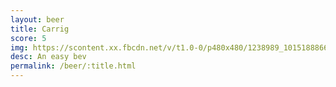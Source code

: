 ```yaml
---
layout: beer
title: Carrig
score: 5
img: https://scontent.xx.fbcdn.net/v/t1.0-0/p480x480/1238989_10151888668133745_55669060_n.jpg?oh=e04e95bdd15316a1b896df80260ea1a4&oe=583A4CE2
desc: An easy bev
permalink: /beer/:title.html
---
```

